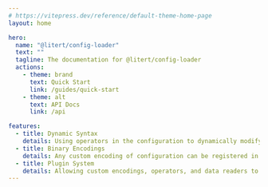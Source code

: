 ```yaml
---
# https://vitepress.dev/reference/default-theme-home-page
layout: home

hero:
  name: "@litert/config-loader"
  text: ""
  tagline: The documentation for @litert/config-loader
  actions:
    - theme: brand
      text: Quick Start
      link: /guides/quick-start
    - theme: alt
      text: API Docs
      link: /api

features:
  - title: Dynamic Syntax
    details: Using operators in the configuration to dynamically modify the data.
  - title: Binary Encodings
    details: Any custom encoding of configuration can be registered in the loader.
  - title: Plugin System
    details: Allowing custom encodings, operators, and data readers to be registered in the loader.
---
```


